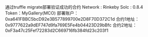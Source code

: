 通过truffle migrate部署验证成功的合约
Network : Rinkeby    Solc : 0.8.4
Token：MyGallery(MCO)
部署账户：0xa641FBBC5bcD92e3B577899700e2D8F70D372C1d
合约1地址：0x9777622a9dEF747d9fa769E5Fe4b04423D29bBfc
合约2地址：0xF3a47c25Fef72283d2C669716fb384fd23c203f1
